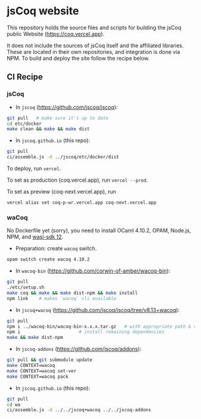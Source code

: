 # jsCoq website

This repository holds the source files and scripts for building the
jsCoq public Website (https://coq.vercel.app).

It does not include the sources of jsCoq itself and the affiliated libraries.
These are located in their own repositories, and integration is done via NPM.
To build and deploy the site follow the recipe below.

## CI Recipe

### jsCoq

 * In `jscoq` (https://github.com/jscoq/jscoq):
```sh
git pull   # make sure it's up to date
cd etc/docker
make clean && make && make dist
```

 * In `jscoq.github.io` (this repo):
```sh
git pull
ci/assemble.js -d ../jscoq/etc/docker/dist
```

To deploy, run `vercel`.

To set as production (coq.vercel.app), run `vercel --prod`.

To set as preview (coq-next.vercel.app), run
```
vercel alias set coq-p-wr.vercel.app coq-next.vercel.app
```

### waCoq

No Dockerfile yet (sorry), you need to install OCaml 4.10.2, OPAM, Node.js, NPM,
and [wasi-sdk 12](https://github.com/WebAssembly/wasi-sdk/releases/tag/wasi-sdk-12).

 * Preparation: create `wacoq` switch.
```sh
opam switch create wacoq 4.10.2
```

 * In `wacoq-bin` (https://github.com/corwin-of-amber/wacoq-bin):
```sh
git pull
./etc/setup.sh
make coq && make && make dist-npm && make install
npm link    # makes `wacoq` cli available
```

 * In `jscoq+wacoq` (https://github.com/jscoq/jscoq/tree/v8.13+wacoq):
```sh
git pull
npm i ../wacoq-bin/wacoq-bin-x.x.x.tar.gz   # with appropriate path & version
npm i                      # install remaining dependencies
make && make dist-npm
```
 * In `jscoq-addons` (https://github.com/jscoq/addons):
```sh
git pull && git submodule update
make CONTEXT=wacoq
make CONTEXT=wacoq set-ver
make CONTEXT=wacoq pack
```

 * In `jscoq.github.io` (this repo):
```sh
git pull
cd wa
ci/assemble.js -d ../../jscoq+wacoq ../../jscoq-addons
```
